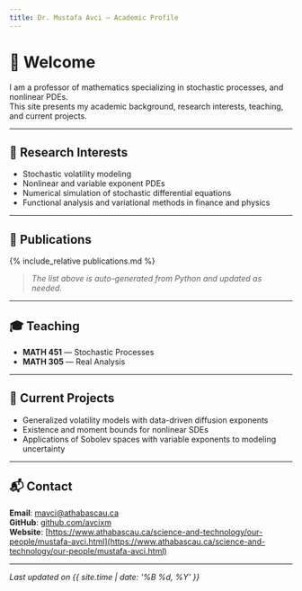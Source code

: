 ```yaml
---
title: Dr. Mustafa Avci — Academic Profile
---
```


# 👋 Welcome

I am a professor of mathematics specializing in stochastic processes, and nonlinear PDEs.  
This site presents my academic background, research interests, teaching, and current projects.

---

## 🔬 Research Interests

- Stochastic volatility modeling 
- Nonlinear and variable exponent PDEs
- Numerical simulation of stochastic differential equations
- Functional analysis and variational methods in finance and physics

---

## 📄 Publications

{% include_relative publications.md %}

> _The list above is auto-generated from Python and updated as needed._

---

## 🎓 Teaching

- **MATH 451** — Stochastic Processes  
- **MATH 305** — Real Analysis  

---

## 🧠 Current Projects

- Generalized volatility models with data-driven diffusion exponents
- Existence and moment bounds for nonlinear SDEs
- Applications of Sobolev spaces with variable exponents to modeling uncertainty

---

## 📬 Contact

**Email**: mavci@athabascau.ca  
**GitHub**: [github.com/avcixm](https://github.com/avcixm)  
**Website**: [https://www.athabascau.ca/science-and-technology/our-people/mustafa-avci.html](https://www.athabascau.ca/science-and-technology/our-people/mustafa-avci.html)

---

*Last updated on {{ site.time | date: '%B %d, %Y' }}*

